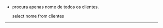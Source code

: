 * procura apenas nome de todos os clientes.

	select nome from clientes 

--------------------------------------------
